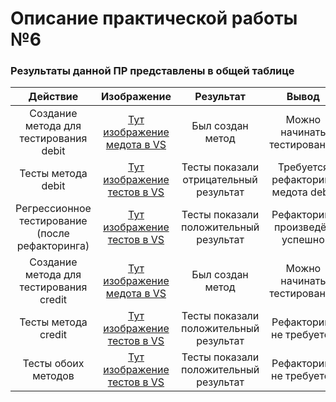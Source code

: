 # Описание практической работы №6

### Результаты данной ПР представлены в общей таблице 

| Действие | Изображение | Результат | Вывод |
|:----------:|:----------:|:----------:|:----------:|
| Создание метода для тестирования debit | [Тут изображение медота в VS]() | Был создан метод | Можно начинать тестирование |
| Тесты метода debit | [Тут изображение тестов в VS]() | Тесты показали отрицательный результат | Требуется рефакторинг медота debit |
| Регрессионное тестирование (после рефакторинга) | [Тут изображение тестов в VS]() | Тесты показали положительный результат | Рефакторинг произведён успешно |
| Создание метода для тестирования credit| [Тут изображение медота в VS]() | Был создан метод | Можно начинать тестирование |
| Тесты метода credit | [Тут изображение тестов в VS]() | Тесты показали положительный результат | Рефакторинг не требуется |
| Тесты обоих методов | [Тут изображение тестов в VS]() | Тесты показали положительный результат | Рефакторинг не требуется |

